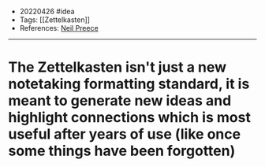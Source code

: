 - 20220426 #idea
- Tags: [[Zettelkasten]]
- References: [Neil Preece](https://www.youtube.com/watch?v=CzO2x3b6aSM)

---

# The Zettelkasten isn't just a new notetaking formatting standard, it is meant to generate new ideas and highlight connections which is most useful after years of use (like once some things have been forgotten)